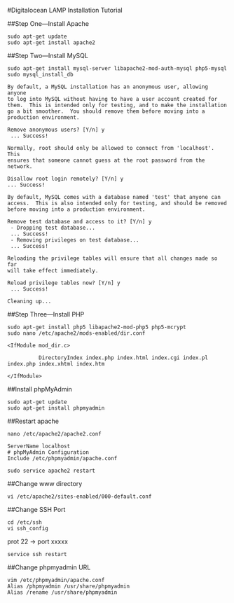 #Digitalocean LAMP Installation Tutorial

##Step One—Install Apache
```
sudo apt-get update
sudo apt-get install apache2
```
##Step Two—Install MySQL
```
sudo apt-get install mysql-server libapache2-mod-auth-mysql php5-mysql
sudo mysql_install_db
```
```
By default, a MySQL installation has an anonymous user, allowing anyone
to log into MySQL without having to have a user account created for
them.  This is intended only for testing, and to make the installation
go a bit smoother.  You should remove them before moving into a
production environment.

Remove anonymous users? [Y/n] y                                            
 ... Success!

Normally, root should only be allowed to connect from 'localhost'.  This
ensures that someone cannot guess at the root password from the network.

Disallow root login remotely? [Y/n] y
... Success!

By default, MySQL comes with a database named 'test' that anyone can
access.  This is also intended only for testing, and should be removed
before moving into a production environment.

Remove test database and access to it? [Y/n] y
 - Dropping test database...
 ... Success!
 - Removing privileges on test database...
 ... Success!

Reloading the privilege tables will ensure that all changes made so far
will take effect immediately.

Reload privilege tables now? [Y/n] y
 ... Success!

Cleaning up...
```

##Step Three—Install PHP
```
sudo apt-get install php5 libapache2-mod-php5 php5-mcrypt
sudo nano /etc/apache2/mods-enabled/dir.conf
```
```
<IfModule mod_dir.c>

          DirectoryIndex index.php index.html index.cgi index.pl index.php index.xhtml index.htm

</IfModule>
```

##Install phpMyAdmin
```
sudo apt-get update
sudo apt-get install phpmyadmin
```

##Restart apache

```
nano /etc/apache2/apache2.conf
```

```
ServerName localhost
# phpMyAdmin Configuration
Include /etc/phpmyadmin/apache.conf
```

```
sudo service apache2 restart
```

##Change www directory
```
vi /etc/apache2/sites-enabled/000-default.conf
```
##Change SSH Port
```
cd /etc/ssh
vi ssh_config
```
prot 22 → port xxxxx
```
service ssh restart
```

##Change phpmyadmin URL
```
vim /etc/phpmyadmin/apache.conf
Alias /phpmyadmin /usr/share/phpmyadmin
Alias /rename /usr/share/phpmyadmin
```
